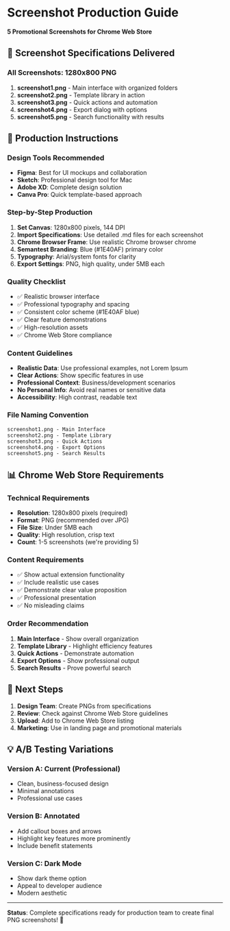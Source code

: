 # Screenshot Production Guide
**5 Promotional Screenshots for Chrome Web Store**

## 📸 Screenshot Specifications Delivered

### All Screenshots: 1280x800 PNG
1. **screenshot1.png** - Main interface with organized folders
2. **screenshot2.png** - Template library in action  
3. **screenshot3.png** - Quick actions and automation
4. **screenshot4.png** - Export dialog with options
5. **screenshot5.png** - Search functionality with results

## 🎨 Production Instructions

### Design Tools Recommended
- **Figma**: Best for UI mockups and collaboration
- **Sketch**: Professional design tool for Mac
- **Adobe XD**: Complete design solution
- **Canva Pro**: Quick template-based approach

### Step-by-Step Production

1. **Set Canvas**: 1280x800 pixels, 144 DPI
2. **Import Specifications**: Use detailed .md files for each screenshot
3. **Chrome Browser Frame**: Use realistic Chrome browser chrome
4. **Semantest Branding**: Blue (#1E40AF) primary color
5. **Typography**: Arial/system fonts for clarity
6. **Export Settings**: PNG, high quality, under 5MB each

### Quality Checklist
- ✅ Realistic browser interface
- ✅ Professional typography and spacing
- ✅ Consistent color scheme (#1E40AF blue)
- ✅ Clear feature demonstrations
- ✅ High-resolution assets
- ✅ Chrome Web Store compliance

### Content Guidelines
- **Realistic Data**: Use professional examples, not Lorem Ipsum
- **Clear Actions**: Show specific features in use
- **Professional Context**: Business/development scenarios
- **No Personal Info**: Avoid real names or sensitive data
- **Accessibility**: High contrast, readable text

### File Naming Convention
```
screenshot1.png - Main Interface
screenshot2.png - Template Library  
screenshot3.png - Quick Actions
screenshot4.png - Export Options
screenshot5.png - Search Results
```

## 📊 Chrome Web Store Requirements

### Technical Requirements
- **Resolution**: 1280x800 pixels (required)
- **Format**: PNG (recommended over JPG)
- **File Size**: Under 5MB each
- **Quality**: High resolution, crisp text
- **Count**: 1-5 screenshots (we're providing 5)

### Content Requirements
- ✅ Show actual extension functionality
- ✅ Include realistic use cases
- ✅ Demonstrate clear value proposition
- ✅ Professional presentation
- ✅ No misleading claims

### Order Recommendation
1. **Main Interface** - Show overall organization
2. **Template Library** - Highlight efficiency features
3. **Quick Actions** - Demonstrate automation
4. **Export Options** - Show professional output
5. **Search Results** - Prove powerful search

## 🚀 Next Steps

1. **Design Team**: Create PNGs from specifications
2. **Review**: Check against Chrome Web Store guidelines
3. **Upload**: Add to Chrome Web Store listing
4. **Marketing**: Use in landing page and promotional materials

## 💡 A/B Testing Variations

### Version A: Current (Professional)
- Clean, business-focused design
- Minimal annotations
- Professional use cases

### Version B: Annotated
- Add callout boxes and arrows
- Highlight key features more prominently
- Include benefit statements

### Version C: Dark Mode
- Show dark theme option
- Appeal to developer audience
- Modern aesthetic

---

**Status**: Complete specifications ready for production team to create final PNG screenshots! 🎯